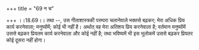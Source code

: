 +++
title = "69 न च"

+++
।।18.69।। तथा --, उस गीताशास्त्रकी परम्परा चलानेवाले भक्तसे बढ़कर; मेरा
अधिक प्रिय कार्य करनेवाला; मनुष्योंमें; कोई भी नहीं है। अर्थात् वह मेरा
अतिशय प्रिय करनेवाला है; वर्तमान मनुष्योंमें उससे बढ़कर प्रियतम कार्य
करनेवाला और कोई नहीं है; तथा भविष्यमें भी इस भूलोकमें उससे बढ़कर प्रियतर
कोई दूसरा नहीं होगा।
